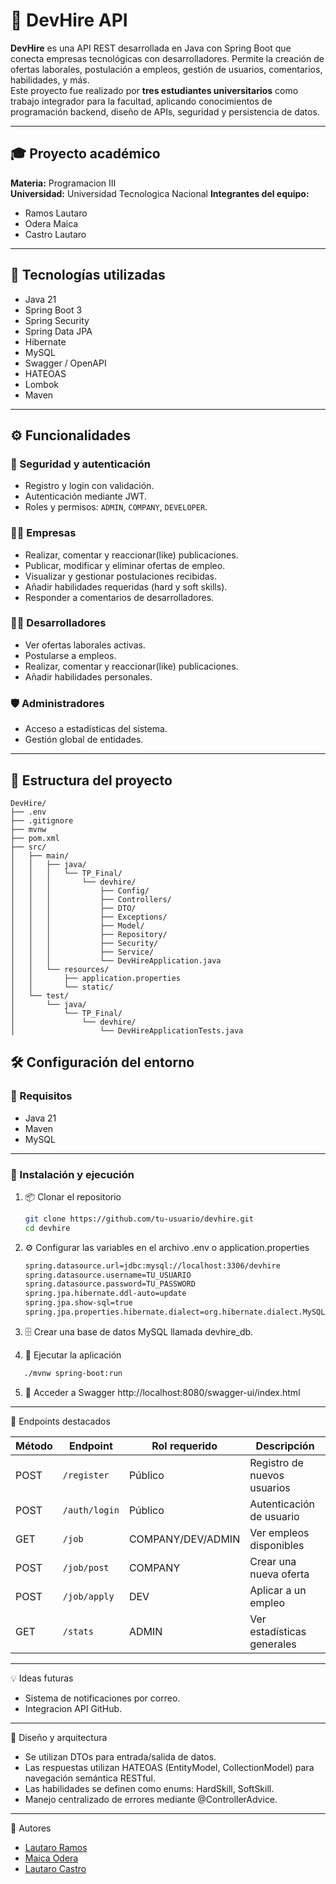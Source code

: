 # 🚀 DevHire API

**DevHire** es una API REST desarrollada en Java con Spring Boot que conecta empresas tecnológicas con desarrolladores. Permite la creación de ofertas laborales, postulación a empleos, gestión de usuarios, comentarios, habilidades, y más.  
Este proyecto fue realizado por **tres estudiantes universitarios** como trabajo integrador para la facultad, aplicando conocimientos de programación backend, diseño de APIs, seguridad y persistencia de datos.

---

## 🎓 Proyecto académico

**Materia:** Programacion Ⅲ  
**Universidad:** Universidad Tecnologica Nacional 
**Integrantes del equipo:**
- Ramos Lautaro  
- Odera Maica  
- Castro Lautaro

---

## 🧰 Tecnologías utilizadas

- Java 21
- Spring Boot 3  
- Spring Security  
- Spring Data JPA  
- Hibernate  
- MySQL  
- Swagger / OpenAPI  
- HATEOAS  
- Lombok  
- Maven

---

## ⚙️ Funcionalidades

### 🔐 Seguridad y autenticación
- Registro y login con validación.
- Autenticación mediante JWT.
- Roles y permisos: `ADMIN`, `COMPANY`, `DEVELOPER`.

### 🧑‍💼 Empresas
- Realizar, comentar y reaccionar(like) publicaciones.
- Publicar, modificar y eliminar ofertas de empleo.
- Visualizar y gestionar postulaciones recibidas.
- Añadir habilidades requeridas (hard y soft skills).
- Responder a comentarios de desarrolladores.

### 👨‍💻 Desarrolladores
- Ver ofertas laborales activas.
- Postularse a empleos.
- Realizar, comentar y reaccionar(like) publicaciones.
- Añadir habilidades personales.

### 🛡️ Administradores
- Acceso a estadísticas del sistema.
- Gestión global de entidades.

---
## 📁 Estructura del proyecto

```text
DevHire/
├── .env
├── .gitignore
├── mvnw
├── pom.xml
├── src/
│   ├── main/
│   │   ├── java/
│   │   │   └── TP_Final/
│   │   │       └── devhire/
│   │   │           ├── Config/
│   │   │           ├── Controllers/
│   │   │           ├── DTO/
│   │   │           ├── Exceptions/
│   │   │           ├── Model/
│   │   │           ├── Repository/
│   │   │           ├── Security/
│   │   │           ├── Service/
│   │   │           └── DevHireApplication.java
│   │   └── resources/
│   │       ├── application.properties
│   │       └── static/
│   └── test/
│       └── java/
│           └── TP_Final/
│               └── devhire/
│                   └── DevHireApplicationTests.java
```
## 🛠️ Configuración del entorno

### 🔧 Requisitos

- Java 21  
- Maven  
- MySQL  

---

### 🧪 Instalación y ejecución

1. 📦 Clonar el repositorio  
   ```bash
   git clone https://github.com/tu-usuario/devhire.git
   cd devhire
   
2. ⚙️ Configurar las variables en el archivo .env o application.properties
   ```bash
   spring.datasource.url=jdbc:mysql://localhost:3306/devhire
   spring.datasource.username=TU_USUARIO
   spring.datasource.password=TU_PASSWORD
   spring.jpa.hibernate.ddl-auto=update
   spring.jpa.show-sql=true
   spring.jpa.properties.hibernate.dialect=org.hibernate.dialect.MySQL8Dialect
   ```
3. 🗄️ Crear una base de datos MySQL llamada devhire_db.

4. 🚀 Ejecutar la aplicación
```bash
   ./mvnw spring-boot:run
```
5. 📑 Acceder a Swagger
   http://localhost:8080/swagger-ui/index.html
   
---

🔑 Endpoints destacados

| Método | Endpoint         | Rol requerido | Descripción                 |
| ------ | ---------------- | ------------- | --------------------------- |
| POST   | `/register`      | Público       | Registro de nuevos usuarios |
| POST   | `/auth/login`    | Público       | Autenticación de usuario    |
| GET    | `/job`           | COMPANY/DEV/ADMIN| Ver empleos disponibles  |
| POST   | `/job/post`      | COMPANY       | Crear una nueva oferta      |
| POST   | `/job/apply`     | DEV           | Aplicar a un empleo         |
| GET    | `/stats`         | ADMIN         | Ver estadísticas generales  |

---

💡 Ideas futuras
- Sistema de notificaciones por correo.
- Integracion API GitHub.

---

📌 Diseño y arquitectura
- Se utilizan DTOs para entrada/salida de datos.
- Las respuestas utilizan HATEOAS (EntityModel, CollectionModel) para navegación semántica RESTful.
- Las habilidades se definen como enums: HardSkill, SoftSkill.
- Manejo centralizado de errores mediante @ControllerAdvice.

---

👥 Autores
- [Lautaro Ramos](https://github.com/RamosLaut)
- [Maica Odera](https://github.com/Katzehell)
- [Lautaro Castro](https://github.com/sklaucha)

